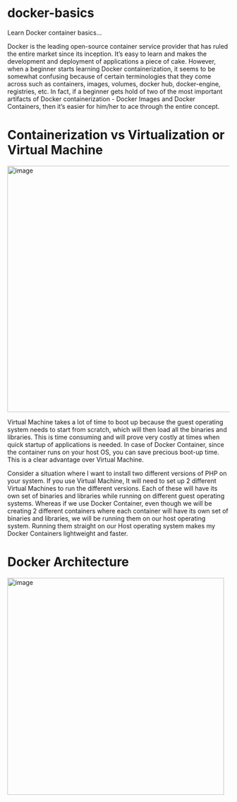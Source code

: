 # docker-basics

Learn Docker container basics...

Docker is the leading open-source container service provider that has ruled the entire market since its inception. It’s easy to learn and makes the development and deployment of applications a piece of cake. However, when a beginner starts learning Docker containerization, it seems to be somewhat confusing because of certain terminologies that they come across such as containers, images, volumes, docker hub, docker-engine, registries, etc. In fact, if a beginner gets hold of two of the most important artifacts of Docker containerization - Docker Images and Docker Containers, then it’s easier for him/her to ace through the entire concept.

# Containerization vs Virtualization or Virtual Machine

<img width="557" alt="image" src="https://user-images.githubusercontent.com/111513801/185914093-401eb14a-698d-48bf-b862-29fc816251eb.png">

Virtual Machine takes a lot of time to boot up because the guest operating system needs to start from scratch, which will then load all the binaries and libraries. This is time consuming and will prove very costly at times when quick startup of applications is needed. In case of Docker Container, since the container runs on your host OS, you can save precious boot-up time. This is a clear advantage over Virtual Machine.

Consider a situation where I want to install two different versions of PHP on your system. If you use Virtual Machine, It will need to set up 2 different Virtual Machines to run the different versions. Each of these will have its own set of binaries and libraries while running on different guest operating systems. Whereas if we use Docker Container, even though we will be creating 2 different containers where each container will have its own set of binaries and libraries, we will be running them on our host operating system. Running them straight on our Host operating system makes my Docker Containers lightweight and faster.


# Docker Architecture

<img width="491" alt="image" src="https://user-images.githubusercontent.com/111513801/185914743-20071a43-7a34-4aa6-ace1-a687bdfe2373.png">

